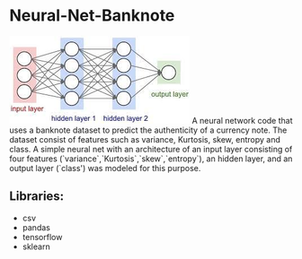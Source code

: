 # Neural-Net-Banknote
<img src = './Images/net.jpg'/>
A neural network code that uses a banknote dataset to predict the authenticity of a currency note. The dataset consist of features such as variance, Kurtosis, skew, entropy and class. A simple neural net with an architecture of an input layer consisting of four features (`variance`,`Kurtosis`,`skew`,`entropy`), an hidden layer, and an output layer (`class') was modeled for this purpose.

## Libraries:

<ul>
<li>csv</li>
<li>pandas</li>
<li>tensorflow</li>
<li>sklearn</li>
</ul>


